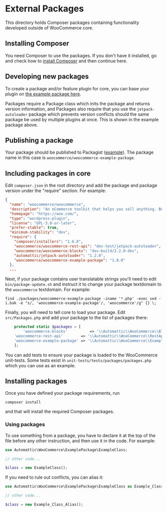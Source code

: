 # External Packages

This directory holds Composer packages containing functionality developed outside of WooCommerce core.

## Installing Composer

You need Composer to use the packages. If you don't have it installed, go and check how to [install Composer](https://github.com/woocommerce/woocommerce/wiki/How-to-set-up-WooCommerce-development-environment) and then continue here.

## Developing new packages

To create a package and/or feature plugin for core, you can base your plugin on [the example package here](https://github.com/woocommerce/woocommerce-example-package).

Packages require a Package class which inits the package and returns version information, and Packages also require that you use the `jetpack-autoloader` package which prevents version conflicts should the same package be used by multiple plugins at once. This is shown in the example package above.

## Publishing a package

Your package should be published to Packagist ([example](https://packagist.org/packages/woocommerce/woocommerce-example-package)). The package name in this case is `woocommerce/woocommerce-example-package`.

## Including packages in core

Edit `composer.json` in the root directory and add the package and package version under the "require" section. For example:

```json
{
  "name": "woocommerce/woocommerce",
  "description": "An eCommerce toolkit that helps you sell anything. Beautifully.",
  "homepage": "https://woo.com/",
  "type": "wordpress-plugin",
  "license": "GPL-3.0-or-later",
  "prefer-stable": true,
  "minimum-stability": "dev",
  "require": {
    "composer/installers": "1.6.0",
    "woocommerce/woocommerce-rest-api": "dev-test/jetpack-autoloader",
    "woocommerce/woocommerce-blocks": "dev-build/2.2.0-dev",
    "automattic/jetpack-autoloader": "1.2.0",
    "woocommerce/woocommerce-example-package": "1.0.0"
  },
  ...
```

Next, if your package contains user translatable strings you'll need to edit `bin/package-update.sh` and instruct it to change your package textdomain to the `woocommerce` textdomain. For example:

```shell
find ./packages/woocommerce-example-package -iname '*.php' -exec sed -i.bak -e "s/, 'woocommerce-example-package'/, 'woocommerce'/g" {} \;
```

Finally, you will need to tell core to load your package. Edit `src/Packages.php` and add your package to the list of packages there:

```php
	protected static $packages = [
		'woocommerce-blocks'          => '\\Automattic\\WooCommerce\\Blocks\\Package',
    'woocommerce-rest-api'        => '\\Automattic\\WooCommerce\\RestApi\\Package',
    'woocommerce-example-package' => '\\Automattic\\WooCommerce\\ExamplePackage\\Package',
	];
```

You can add tests to ensure your package is loaded to the WooCommerce unit-tests. Some tests exist in `unit-tests/tests/packages/packages.php` which you can use as an example.

## Installing packages

Once you have defined your package requirements, run

```shell
composer install
```

and that will install the required Composer packages.

### Using packages

To use something from a package, you have to declare it at the top of the file before any other instruction, and then use it in the code. For example:

```php
use Automattic\WooCommerce\ExamplePackage\ExampleClass;

// other code...

$class = new ExampleClass();
```

If you need to rule out conflicts, you can alias it:

```php
use Automattic\WooCommerce\ExamplePackage\ExampleClass as Example_Class_Alias;

// other code...

$class = new Example_Class_Alias();
```

